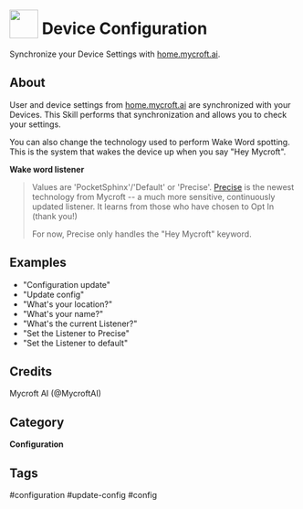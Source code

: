 # <img src='https://rawgithub.com/FortAwesome/Font-Awesome/master/advanced-options/raw-svg/solid/cogs.svg ' card_color='#22a7f0' width='50' height='50' style='vertical-align:bottom'/> Device Configuration
Synchronize your Device Settings with [home.mycroft.ai](https://home.mycroft.ai).

## About 
User and device settings from [home.mycroft.ai](https://home.mycroft.ai) are
synchronized with your Devices.  This Skill performs that synchronization and
allows you to check your settings.

You can also change the technology used to perform Wake Word spotting.  This is
the system that wakes the device up when you say "Hey Mycroft".

__Wake word listener__
> Values are 'PocketSphinx'/'Default' or 'Precise'.
> [Precise](https://mycroft.ai/documentation/precise) is the newest technology from Mycroft -- a much more sensitive,
> continuously updated listener.  It learns from those who have chosen to
> Opt In (thank you!)
>
> For now, Precise only handles the "Hey Mycroft" keyword.

## Examples 
* "Configuration update"
* "Update config"
* "What's your location?"
* "What's your name?"
* "What's the current Listener?"
* "Set the Listener to Precise"
* "Set the Listener to default"

## Credits 
Mycroft AI (@MycroftAI)

## Category
**Configuration**

## Tags
#configuration
#update-config
#config
